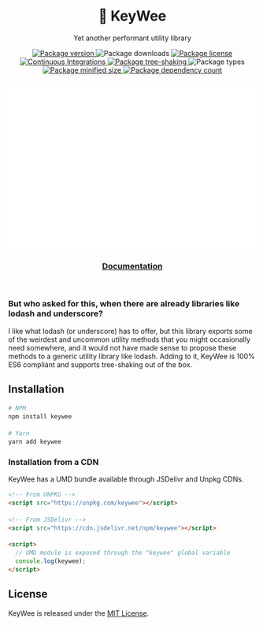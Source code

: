 <h1 align="center">🥝 KeyWee</h1>
<p align="center">Yet another performant utility library</p>

<p align="center">
  <a href="https://npmjs.com/package/keywee" target="_blank">
    <img alt="Package version" src="https://badgen.net/npm/v/keywee" />
  </a>
  <img alt="Package downloads" src="https://badgen.net/npm/dm/keywee" />
  <a href="./LICENSE">
    <img alt="Package license" src="https://badgen.net/npm/license/keywee" />
  </a>
  <a href="https://github.com/HexM7/keywee/actions/workflows/continuous-integrations.yaml">
    <img alt="Continuous Integrations" src="https://github.com/zignis/keywee/actions/workflows/continuous-integrations.yaml/badge.svg?branch=master" />
  </a>
  <a href="https://bundlephobia.com/package/keywee@latest" target="_blank">
    <img alt="Package tree-shaking" src="https://badgen.net/bundlephobia/tree-shaking/keywee" />
  </a>
  <img alt="Package types" src="https://badgen.net/npm/types/keywee" />
  <a href="https://bundlephobia.com/package/keywee@latest" target="_blank">
    <img alt="Package minified size" src="https://badgen.net/bundlephobia/minzip/keywee" />
  </a>
  <a href="https://bundlephobia.com/package/keywee@latest" target="_blank">
    <img alt="Package dependency count" src="https://badgen.net/bundlephobia/dependency-count/keywee" />
  </a>
</p>

<p align="center">
  <img alt="Banner" src="./assets/banner.svg" />
</p>

<h3 align="center">
  <a href="https://zignis.github.io/keywee" target="_blank">Documentation</a>
</h3>
  
<br />

### But who asked for this, when there are already libraries like lodash and underscore?

I like what lodash (or underscore) has to offer, but this library exports some of the weirdest and uncommon utility methods that you might occasionally need somewhere, and it would not have made sense to propose these methods to a generic utility library like lodash. Adding to it, KeyWee is 100% ES6 compliant and supports tree-shaking out of the box.

## Installation

```sh
# NPM
npm install keywee

# Yarn
yarn add keywee
```

### Installation from a CDN

KeyWee has a UMD bundle available through JSDelivr and Unpkg CDNs.

```html
<!-- From UNPKG -->
<script src="https://unpkg.com/keywee"></script>

<!-- From JSDelivr -->
<script src="https://cdn.jsdelivr.net/npm/keywee"></script>

<script>
  // UMD module is exposed through the "keywee" global variable
  console.log(keywee);
</script>
```

## License

KeyWee is released under the [MIT License](./LICENSE).
